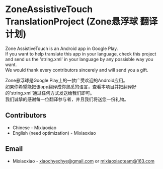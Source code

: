 ZoneAssistiveTouch TranslationProject (Zone悬浮球 翻译计划)
===============

Zone AssistiveTouch is an Android app in Google Play.  
If you want to help translate this app in your language, check this project and send us the 'string.xml' in your language by any possisble way you want.  
We would thank every contributors sincerely and will send you a gift.  

Zone悬浮球是Google Play上的一款广受欢迎的Android应用。  
如果你希望能把该app翻译成你熟悉的语言，查看本项目并把翻译好的'string.xml'通过任何方式发送给我们即可。  
我们诚挚的感谢每一位翻译参与者，并且我们将送您一份礼物。  
 

Contributors
-----------

* Chinese - Mixiaoxiao 
* English (need optimization) - Mixiaoxiao 


Email
------------

* Mixiaoxiao - <xiaochyechye@gmail.com> or <mixiaoxiaoteam@163.com>

